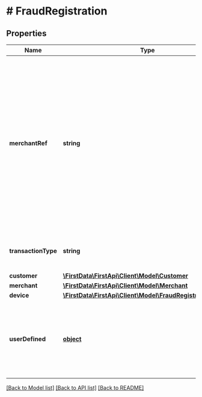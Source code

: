 # # FraudRegistration

## Properties

Name | Type | Description | Notes
------------ | ------------- | ------------- | -------------
**merchantRef** | **string** | Merchant reference code. Used by FirstAPI and reflected in settlement records and webhook notifications. Typically, the merchantRef field is the purchase order number or unique sequence value associated to a given transaction. | [optional] 
**transactionType** | **string** | Type of transaction merchant wants to process. | 
**customer** | [**\FirstData\FirstApi\Client\Model\Customer**](Customer.md) |  | 
**merchant** | [**\FirstData\FirstApi\Client\Model\Merchant**](Merchant.md) |  | 
**device** | [**\FirstData\FirstApi\Client\Model\FraudRegistrationDevice**](FraudRegistrationDevice.md) |  | [optional] 
**userDefined** | [**object**](.md) | A JSON object that can carry any additional information that might be helpful for fraud detection. | [optional] 

[[Back to Model list]](../../README.md#documentation-for-models) [[Back to API list]](../../README.md#documentation-for-api-endpoints) [[Back to README]](../../README.md)



